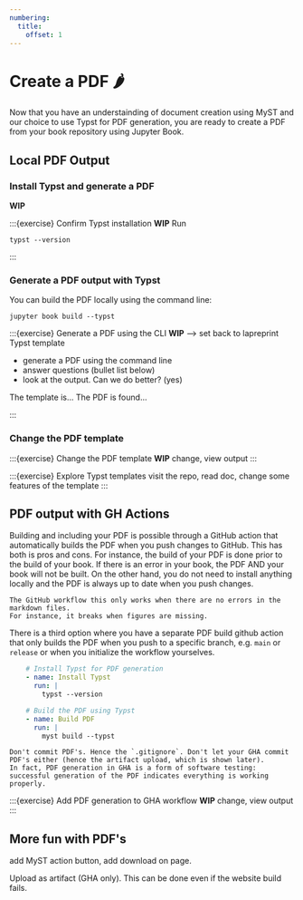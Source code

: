 ```yaml
---
numbering:
  title:
    offset: 1
---
```


# Create a PDF 🌶

Now that you have an understainding of document creation using MyST and our choice to use Typst for PDF generation, you are ready to create a PDF from your book repository using Jupyter Book.

## Local PDF Output

### Install Typst and generate a PDF

**WIP**

:::{exercise} Confirm Typst installation
**WIP**
Run

```console
typst --version
```
:::

### Generate a PDF output with Typst

You can build the PDF locally using the command line:

```console
jupyter book build --typst
```

:::{exercise} Generate a PDF using the CLI
**WIP**
--> set back to lapreprint Typst template
- generate a PDF using the command line
- answer questions (bullet list below)
- look at the output. Can we do better? (yes)

The template is...
The PDF is found...

:::

### Change the PDF template

:::{exercise} Change the PDF template
**WIP**
change, view output
:::

:::{exercise} Explore Typst templates
visit the repo, read doc, change some features of the template
:::

## PDF output with GH Actions

Building and including your PDF is possible through a GitHub action that automatically builds the PDF when you push changes to GitHub. This has both is pros and cons. For instance, the build of your PDF is done prior to the build of your book. If there is an error in your book, the PDF AND your book will not be built. On the other hand, you do not need to install anything locally and the PDF is always up to date when you push changes.

```{warning}
The GitHub workflow this only works when there are no errors in the markdown files.
For instance, it breaks when figures are missing.
```

There is a third option where you have a separate PDF build github action that only builds the PDF when you push to a specific branch, e.g. `main` or `release` or when you initialize the workflow yourselves.

```yaml
    # Install Typst for PDF generation
    - name: Install Typst
      run: |
        typst --version

    # Build the PDF using Typst
    - name: Build PDF
      run: |
        myst build --typst
```

```{tip} Good practice with PDFs and Git
Don't commit PDF's. Hence the `.gitignore`. Don't let your GHA commit PDF's either (hence the artifact upload, which is shown later).
In fact, PDF generation in GHA is a form of software testing: successful generation of the PDF indicates everything is working properly.
```

:::{exercise} Add PDF generation to GHA workflow
**WIP**
change, view output
:::

## More fun with PDF's

add MyST action button, add download on page.

Upload as artifact (GHA only). This can be done even if the website build fails.
